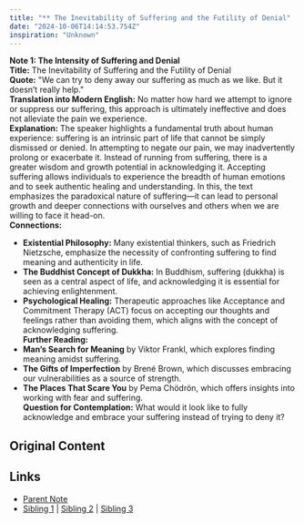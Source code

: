 ```yaml
---
title: "** The Inevitability of Suffering and the Futility of Denial"
date: "2024-10-06T14:14:53.754Z"
inspiration: "Unknown"
---
```



**Note 1: The Intensity of Suffering and Denial**  
**Title:** The Inevitability of Suffering and the Futility of Denial  
**Quote:** "We can try to deny away our suffering as much as we like. But it doesn’t really help."  
**Translation into Modern English:** No matter how hard we attempt to ignore or suppress our suffering, this approach is ultimately ineffective and does not alleviate the pain we experience.  
**Explanation:** The speaker highlights a fundamental truth about human experience: suffering is an intrinsic part of life that cannot be simply dismissed or denied. In attempting to negate our pain, we may inadvertently prolong or exacerbate it. Instead of running from suffering, there is a greater wisdom and growth potential in acknowledging it. Accepting suffering allows individuals to experience the breadth of human emotions and to seek authentic healing and understanding. In this, the text emphasizes the paradoxical nature of suffering—it can lead to personal growth and deeper connections with ourselves and others when we are willing to face it head-on.  
**Connections:**  
- **Existential Philosophy:** Many existential thinkers, such as Friedrich Nietzsche, emphasize the necessity of confronting suffering to find meaning and authenticity in life.  
- **The Buddhist Concept of Dukkha:** In Buddhism, suffering (dukkha) is seen as a central aspect of life, and acknowledging it is essential for achieving enlightenment.  
- **Psychological Healing:** Therapeutic approaches like Acceptance and Commitment Therapy (ACT) focus on accepting our thoughts and feelings rather than avoiding them, which aligns with the concept of acknowledging suffering.  
**Further Reading:**  
- **Man’s Search for Meaning** by Viktor Frankl, which explores finding meaning amidst suffering.  
- **The Gifts of Imperfection** by Brené Brown, which discusses embracing our vulnerabilities as a source of strength.  
- **The Places That Scare You** by Pema Chödrön, which offers insights into working with fear and suffering.  
**Question for Contemplation:** What would it look like to fully acknowledge and embrace your suffering instead of trying to deny it?  



## Original Content



## Links

- [Parent Note](/parent-note.md)
- [Sibling 1](/zettel1.md) | [Sibling 2](/zettel2.md) | [Sibling 3](/zettel3.md)
